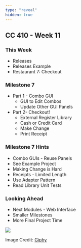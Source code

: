 ```yaml
---
type: "reveal"
hidden: true
---
```

<section>
	<h2>CC 410 - Week 11</h2>
</section>
<section>
	<h3>This Week</h3>
	<ul>
		<li>Releases</li>
		<li>Releases Example</li>
		<li>Restaurant 7: Checkout</li>
	</ul>
</section>
<section>
	<h3>Milestone 7</h3>
	<ul>
		<li>Part 1 - Combo GUI<ul>
			<li>GUI to Edit Combos</li>
			<li>Update Other GUI Panels</li>
		</ul></li>
		<li>Part 2- Checkout!<ul>
			<li>External Register Library</li>
			<li>Cash or Credit Card</li>
			<li>Make Change</li>
			<li>Print Receipt</li>
		</ul></li>
	</ul>
</section>
<section>
	<h3>Milestone 7 Hints</h3>
	<ul>
		<li>Combo GUIs - Reuse Panels</li>
		<li>See Example Project</li>
		<li>Making Change is Hard</li>
		<li>Receipts - Limited Length</li>
		<li>Use Adapter Pattern</li>
		<li>Read Library Unit Tests</li>
	</ul>
</section>
<section>
	<h3>Looking Ahead</h3>
	<ul>
		<li>Next Modules - Web Interface</li>
		<li>Smaller Milestones</li>
		<li>More Final Project Time</li>
	</ul>
</section>
<section>
	<img class="plain stretch" src="https://media.giphy.com/media/iTjhKpMF50fNS/giphy.gif">
	<p class="imagecredit">Image Credit: <a href="https://giphy.com/gifs/target-lady-snl-excited-iTjhKpMF50fNS">Giphy</a></p>
</section>